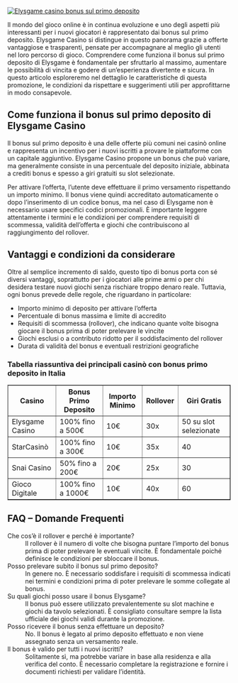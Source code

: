 [![Elysgame casino bonus sul primo deposito](https://123-caf.pages.dev/gitsignup.png)](https://vrmoo.ru/Bt82HjjY)

<p>Il mondo del gioco online è in continua evoluzione e uno degli aspetti più interessanti per i nuovi giocatori è rappresentato dai bonus sul primo deposito. Elysgame Casino si distingue in questo panorama grazie a offerte vantaggiose e trasparenti, pensate per accompagnare al meglio gli utenti nel loro percorso di gioco. Comprendere come funziona il bonus sul primo deposito di Elysgame è fondamentale per sfruttarlo al massimo, aumentare le possibilità di vincita e godere di un’esperienza divertente e sicura. In questo articolo esploreremo nel dettaglio le caratteristiche di questa promozione, le condizioni da rispettare e suggerimenti utili per approfittarne in modo consapevole.</p>  <h2>Come funziona il bonus sul primo deposito di Elysgame Casino</h2> <p>Il bonus sul primo deposito è una delle offerte più comuni nei casinò online e rappresenta un incentivo per i nuovi iscritti a provare le piattaforme con un capitale aggiuntivo. Elysgame Casino propone un bonus che può variare, ma generalmente consiste in una percentuale del deposito iniziale, abbinata a crediti bonus e spesso a giri gratuiti su slot selezionate.</p> <p>Per attivare l’offerta, l’utente deve effettuare il primo versamento rispettando un importo minimo. Il bonus viene quindi accreditato automaticamente o dopo l’inserimento di un codice bonus, ma nel caso di Elysgame non è necessario usare specifici codici promozionali. È importante leggere attentamente i termini e le condizioni per comprendere requisiti di scommessa, validità dell’offerta e giochi che contribuiscono al raggiungimento del rollover.</p>  <h2>Vantaggi e condizioni da considerare</h2> <p>Oltre al semplice incremento di saldo, questo tipo di bonus porta con sé diversi vantaggi, soprattutto per i giocatori alle prime armi o per chi desidera testare nuovi giochi senza rischiare troppo denaro reale. Tuttavia, ogni bonus prevede delle regole, che riguardano in particolare:</p> <ul>   <li>Importo minimo di deposito per attivare l’offerta</li>   <li>Percentuale di bonus massima e limite di accredito</li>   <li>Requisiti di scommessa (rollover), che indicano quante volte bisogna giocare il bonus prima di poter prelevare le vincite</li>   <li>Giochi esclusi o a contributo ridotto per il soddisfacimento del rollover</li>   <li>Durata di validità del bonus e eventuali restrizioni geografiche</li> </ul>  <h3>Tabella riassuntiva dei principali casinò con bonus primo deposito in Italia</h3> <table border="1" cellpadding="8" cellspacing="0">   <thead>     <tr>       <th>Casino</th>       <th>Bonus Primo Deposito</th>       <th>Importo Minimo</th>       <th>Rollover</th>       <th>Giri Gratis</th>     </tr>   </thead>   <tbody>     <tr>       <td>Elysgame Casino</td>       <td>100% fino a 500€</td>       <td>10€</td>       <td>30x</td>       <td>50 su slot selezionate</td>     </tr>     <tr>       <td>StarCasinò</td>       <td>100% fino a 300€</td>       <td>10€</td>       <td>35x</td>       <td>40</td>     </tr>     <tr>       <td>Snai Casino</td>       <td>50% fino a 200€</td>       <td>20€</td>       <td>25x</td>       <td>30</td>     </tr>     <tr>       <td>Gioco Digitale</td>       <td>100% fino a 1000€</td>       <td>10€</td>       <td>40x</td>       <td>60</td>     </tr>   </tbody> </table>  <h2>FAQ – Domande Frequenti</h2> <dl>   <dt>Che cos’è il rollover e perché è importante?</dt>   <dd>Il rollover è il numero di volte che bisogna puntare l’importo del bonus prima di poter prelevare le eventuali vincite. È fondamentale poiché definisce le condizioni per sbloccare il bonus.</dd>    <dt>Posso prelevare subito il bonus sul primo deposito?</dt>   <dd>In genere no. È necessario soddisfare i requisiti di scommessa indicati nei termini e condizioni prima di poter prelevare le somme collegate al bonus.</dd>    <dt>Su quali giochi posso usare il bonus Elysgame?</dt>   <dd>Il bonus può essere utilizzato prevalentemente su slot machine e giochi da tavolo selezionati. È consigliato consultare sempre la lista ufficiale dei giochi validi durante la promozione.</dd>    <dt>Posso ricevere il bonus senza effettuare un deposito?</dt>   <dd>No. Il bonus è legato al primo deposito effettuato e non viene assegnato senza un versamento reale.</dd>    <dt>Il bonus è valido per tutti i nuovi iscritti?</dt>   <dd>Solitamente sì, ma potrebbe variare in base alla residenza e alla verifica del conto. È necessario completare la registrazione e fornire i documenti richiesti per validare l’identità.</dd> </dl>